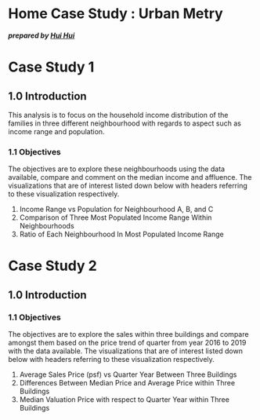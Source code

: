 # Home Case Study : Urban Metry 
***prepared by [Hui Hui](https://www.kaggle.com/leowhuihui)***

# Case Study 1
## 1.0 Introduction
This analysis is to focus on the household income distribution of the families in three different neighbourhood with regards to aspect such as income range and population.

### 1.1 Objectives
The objectives are to explore these neighbourhoods using the data available, compare and comment on the median income and affluence. The visualizations that are of interest listed down below with headers referring to these visualization respectively.

1. Income Range vs Population for Neighbourhood A, B, and C
2. Comparison of Three Most Populated Income Range Within Neighbourhoods
3. Ratio of Each Neighbourhood In Most Populated Income Range

# Case Study 2
## 1.0 Introduction

### 1.1 Objectives
The objectives are to explore the sales within three buildings and compare amongst them based on the price trend of quarter from year 2016 to 2019 with the data available.
The visualizations that are of interest listed down below with headers referring to these visualization respectively. 

1. Average Sales Price (psf) vs Quarter Year Between Three Buildings
2. Differences Between Median Price and Average Price within Three Buildings
3. Median Valuation Price with respect to Quarter Year within Three Buildings
